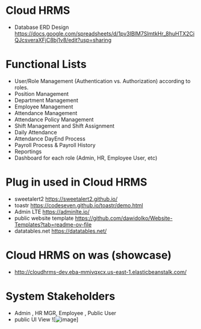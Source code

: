 # Cloud HRMS
- Database ERD Design  https://docs.google.com/spreadsheets/d/1pv3IBIM7SlmtkHr_8huHTX2CiQJcsveraXFjC8bj1v8/edit?usp=sharing
# Functional Lists
- User/Role Management (Authentication vs. Authorization) according to roles.
- Position Management
- Department Management
- Employee Management 
- Attendance Management
- Attendance Policy Management
- Shift Management and Shift Assignment
- Daily Attendance
- Attendance DayEnd Process
- Payroll Process & Payroll History
- Reportings
- Dashboard for each role (Admin, HR, Employee User, etc)
# Plug in used in Cloud HRMS 
- sweetalert2 https://sweetalert2.github.io/
- toastr https://codeseven.github.io/toastr/demo.html
- Admin LTE https://adminlte.io/
- public website template https://github.com/dawidolko/Website-Templates?tab=readme-ov-file
- datatables.net https://datatables.net/
# Cloud HRMS on was (showcase)
- http://cloudhrms-dev.eba-mmivqxcx.us-east-1.elasticbeanstalk.com/
# System Stakeholders
- Admin , HR MGR, Employee , Public User
- public UI View ![![image](https://github.com/user-attachments/assets/ab6c161d-34b3-4762-83ef-f98f4aa99d66)]
